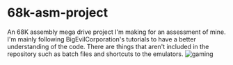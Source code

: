 # 68k-asm-project
 An 68K assembly mega drive project I'm making for an assessment of mine.
 I'm mainly following BigEvilCorporation's tutorials to have a better understanding of the code.
 There are things that aren't included in the repository such as batch files and shortcuts to the emulators.
![gaming](https://github.com/Nitrohedge21/68k-asm-project/assets/98889986/0a2cbcb1-a020-4b88-9d4e-3e87ebc7b60a)
